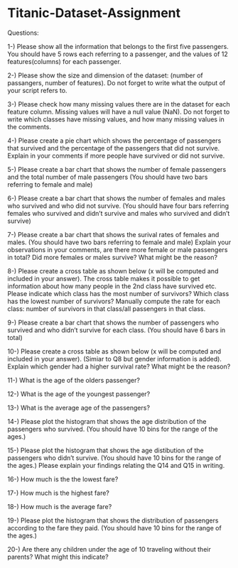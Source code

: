 # Titanic-Dataset-Assignment
Questions:

1-) Please show all the information that belongs to the first five passengers. You should have 5 rows each referring to a passenger, and the values of 12 features(columns) for each passenger.

2-) Please show the size and dimension of the dataset: (number of passangers, number of features). Do not forget to write what the output of your script refers to.

3-) Please check how many missing values there are in the dataset for each feature column. Missing values will have a null value (NaN). Do not forget to write which classes have missing values, and how many missing values in the comments.

4-) Please create a pie chart which shows the percentage of passengers that survived and the percentage of the passengers that did not survive. Explain in your comments if more people have survived or did not survive.

5-) Please create a bar chart that shows the number of female passengers and the total number of male passengers (You should have two bars referring to female and male)

6-) Please create a bar chart that shows the number of females and males who survived and who did not survive. (You should have four bars referring females who survived and didn’t survive and males who survived and didn’t survive)

7-) Please create a bar chart that shows the surival rates of females and males. (You should have two bars referring to female and male) Explain your observations in your comments, are there more female or male passengers in total? Did more females or males survive? What might be the reason?

8-) Please create a cross table as shown below (x will be computed and included in your answer). The cross table makes it possible to get information about how many people in the 2nd class have survived etc. Please indicate which class has the most number of survivors? Which class has the lowest number of survivors? Manually compute the rate for each class: number of survivors in that class/all passengers in that class.

9-) Please create a bar chart that shows the number of passengers who survived and who didn’t survive for each class. (You should have 6 bars in total)

10-) Please create a cross table as shown below (x will be computed and included in your answer). (Simiar to Q8 but gender information is added). Explain which gender had a higher survival rate? What might be the reason?

11-) What is the age of the olders passenger?

12-) What is the age of the youngest passenger?

13-) What is the average age of the passengers?

14-) Please plot the histogram that shows the age distribution of the passengers who survived. (You should have 10 bins for the range of the ages.)

15-) Please plot the histogram that shows the age distibution of the passengers who didn’t survive. (You should have 10 bins for the range of the ages.) Please explain your findings relating the Q14 and Q15 in writing.

16-) How much is the the lowest fare?

17-) How much is the highest fare?

18-) How much is the average fare?

19-) Please plot the histogram that shows the distribution of passengers according to the fare they paid. (You should have 10 bins for the range of the ages.)

20-) Are there any children under the age of 10 traveling without their parents? What might this indicate?
